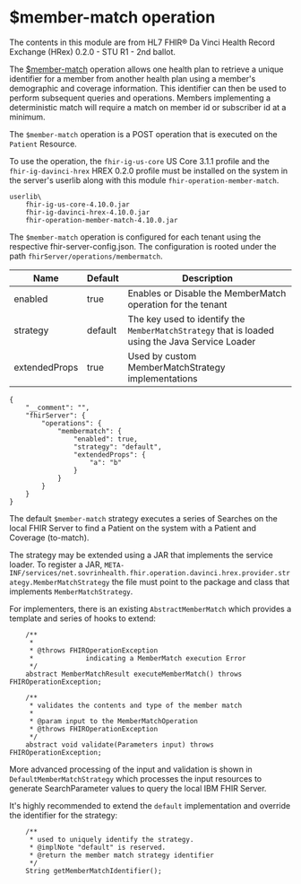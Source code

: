 # $member-match operation
The contents in this module are from HL7 FHIR® Da Vinci Health Record Exchange (HRex) 0.2.0 - STU R1 - 2nd ballot.

The [$member-match](http://build.fhir.org/ig/HL7/davinci-ehrx/OperationDefinition-member-match.html) operation allows one health plan to retrieve a unique identifier for a member from another health plan using a member's demographic and coverage information. This identifier can then be used to perform subsequent queries and operations. Members implementing a deterministic match will require a match on member id or subscriber id at a minimum.

The `$member-match` operation is a POST operation that is executed on the `Patient` Resource.

To use the operation, the `fhir-ig-us-core` US Core 3.1.1 profile and the `fhir-ig-davinci-hrex` HREX 0.2.0 profile must be installed on the system in the server's userlib along with this module `fhir-operation-member-match`.

```
userlib\
    fhir-ig-us-core-4.10.0.jar
    fhir-ig-davinci-hrex-4.10.0.jar
    fhir-operation-member-match-4.10.0.jar
```

The `$member-match` operation is configured for each tenant using the respective fhir-server-config.json. The configuration is rooted under the path `fhirServer/operations/membermatch`.

| Name          | Default | Description                      |
|---------------|---------|----------------------------------|
| enabled       | true    | Enables or Disable the MemberMatch operation for the tenant |
| strategy      | default | The key used to identify the `MemberMatchStrategy` that is loaded using the Java Service Loader|
| extendedProps | true    | Used by custom MemberMatchStrategy implementations |

```
{
    "__comment": "",
    "fhirServer": {
        "operations": {
            "membermatch": {
                "enabled": true,
                "strategy": "default",
                "extendedProps": {
                    "a": "b"
                }
            }
        }
    }
}
```

The default `$member-match` strategy executes a series of Searches on the local FHIR Server to find a Patient on the system with a Patient and Coverage (to-match).

The strategy may be extended using a JAR that implements the service loader. To register a JAR, `META-INF/services/net.sovrinhealth.fhir.operation.davinci.hrex.provider.strategy.MemberMatchStrategy` the file must point to the package and class that implements `MemberMatchStrategy`.

For implementers, there is an existing `AbstractMemberMatch` which provides a template and series of hooks to extend: 

```
    /**
     *
     * @throws FHIROperationException
     *             indicating a MemberMatch execution Error
     */
    abstract MemberMatchResult executeMemberMatch() throws FHIROperationException;

    /**
     * validates the contents and type of the member match
     *
     * @param input to the MemberMatchOperation
     * @throws FHIROperationException
     */
    abstract void validate(Parameters input) throws FHIROperationException;
```

More advanced processing of the input and validation is shown in `DefaultMemberMatchStrategy` which processes the input resources to generate SearchParameter values to query the local IBM FHIR Server.

It's highly recommended to extend the `default` implementation and override the identifier for the strategy: 

```
    /**
     * used to uniquely identify the strategy.
     * @implNote "default" is reserved.
     * @return the member match strategy identifier
     */
    String getMemberMatchIdentifier();
```